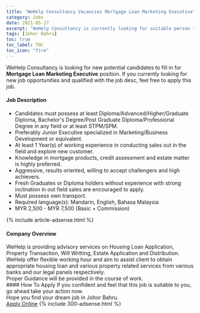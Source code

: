 ```yaml
---
title: "WeHelp Consultancy Vacancies Mortgage Loan Marketing Executive" 
category: Jobs 
date: 2021-05-27 
excerpt: "WeHelp Consultancy is currently looking for suitable person to fill in the Mortgage Loan Marketing Executive which based in Johor Bahru" 
tags: [Johor Bahru] 
toc: true 
toc_label: TOC 
toc_icon: "fire" 
--- 
```


<p>WeHelp Consultancy is looking for new potential candidates to fill in for <b>Mortgage Loan Marketing Executive</b> position. If you currently looking for new job opportunities and qualified with the job desc, feel free to apply this job.
</p><div><div><h4>Job Description</h4></div><div><div><span><div><ul><li>Candidates must possess at least Diploma/Advanced/Higher/Graduate Diploma, Bachelor's Degree/Post Graduate Diploma/Professional Degree&#160;in any field or at least STPM/SPM.</li><li>Preferably Junior Executive specialized in Marketing/Business Development or equivalent.</li><li>At least 1&#160;Year(s) of working experience in conducting sales out in the field and explore new customer.</li><li>Knowledge in mortgage products, credit assessment and estate matter is highly preferred.</li><li>Aggressive, results oriented, willing to accept challengers and high achievers.</li><li>Fresh Graduates or Diploma holders without experience with strong inclination in out field sales are encouraged to apply.</li><li>Must possess own transport.</li><li>Required language(s):&#160;Mandarin, English, Bahasa Malaysia</li><li>MYR 2,500 - MYR 7,500 (Basic + Commission)</li></ul></div></span></div></div></div> 
{% include article-adsense.html %} 
<div><div><h4>Company Overview</h4></div><div><div><span><div><div>WeHelp is providing advisory services on Housing Loan Application, Property Transaction, Will Writting, Estate Application and Distribution.</div>
<div>WeHelp offer flexible working hour and aim to assist client to obtain appropriate housing loan and various property related services from various banks and our legal panels respectively.</div>
<div>Proper Guidance will be provided in the course of work.</div></div></span></div></div></div> 
#### How To Apply 
If you confident and feel that this job is suitable to you, go ahead take your action now. <br/> 
Hope you find your dream job in Johor Bahru. <br/> 
<a href="https://www.jobstreet.com.my/en/job/mortgage-loan-marketing-executive-4567965?jobId=jobstreet-my-job-4567965&" class="btn btn--info" target="_blank" rel="nofollow noopenner">Apply Online</a> 
{% include 300-adsense.html %} 
